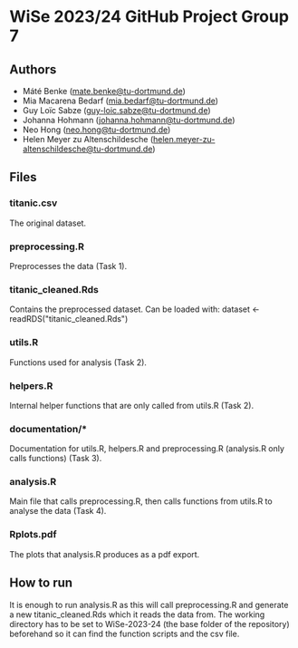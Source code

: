 # WiSe 2023/24 GitHub Project Group 7

## Authors
- Máté Benke (mate.benke@tu-dortmund.de)
- Mia Macarena Bedarf (mia.bedarf@tu-dortmund.de)
- Guy Loïc Sabze (guy-loic.sabze@tu-dortmund.de)
- Johanna Hohmann (johanna.hohmann@tu-dortmund.de)
- Neo Hong (neo.hong@tu-dortmund.de)
- Helen Meyer zu Altenschildesche (helen.meyer-zu-altenschildesche@tu-dortmund.de)

## Files
### titanic.csv
The original dataset.
### preprocessing.R
Preprocesses the data (Task 1).
### titanic_cleaned.Rds
Contains the preprocessed dataset. Can be loaded with: dataset <- readRDS("titanic_cleaned.Rds")
### utils.R
Functions used for analysis (Task 2).
### helpers.R
Internal helper functions that are only called from utils.R (Task 2).
### documentation/*
Documentation for utils.R, helpers.R and preprocessing.R (analysis.R only calls functions) (Task 3).
### analysis.R
Main file that calls preprocessing.R, then calls functions from utils.R to analyse the data (Task 4).
### Rplots.pdf
The plots that analysis.R produces as a pdf export.

## How to run
It is enough to run analysis.R as this will call preprocessing.R and generate a new titanic_cleaned.Rds which it reads the data from. The working directory has to be set to WiSe-2023-24 (the base folder of the repository) beforehand so it can find the function scripts and the csv file.
